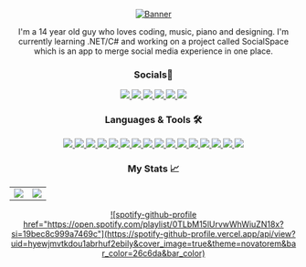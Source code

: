 <div align="center">

<a href="https://github.com/volkanogeday">![Banner](https://user-images.githubusercontent.com/111060829/188501744-a6a708ff-54b9-4d11-ae81-044d7334f612.png)
</a>

I'm a 14 year old guy who loves coding, music, piano and designing. I'm currently learning .NET/C# and working on a project called SocialSpace which is an app to merge social media experience in one place.  

### Socials📱
<a href="https://volkanogeday.github.io">
  <img src="https://img.shields.io/badge/volkanogeday.github.io-e0f7fa?style=for-the-badge&logo=github&labelColor=b2ebf2&logoColor=black" />
</a>
<a href="mailto:vokarakose@gmail.com">
  <img src="https://img.shields.io/badge/vokarakose@gmail.com-e0f7fa?style=for-the-badge&logo=gmail&labelColor=b2ebf2&logoColor=black" />
</a>
<a href="https://discord.com/users/1000793854456381460">
  <img src="https://img.shields.io/badge/volkanogeday%238060-e0f7fa?style=for-the-badge&logo=discord&labelColor=b2ebf2&logoColor=black"  />
</a>
<a href="https://www.reddit.com/user/VOLKANOGEDAY">
  <img src="https://img.shields.io/badge/VOLKANOGEDAY-e0f7fa?style=for-the-badge&logo=reddit&labelColor=b2ebf2&logoColor=black" />
</a>
  <a href="https://twitter.com/THEVOLKANOGEDAY">
  <img src="https://img.shields.io/badge/@THEVOLKANOGEDAY-e0f7fa?style=for-the-badge&logo=twitter&labelColor=b2ebf2&logoColor=black" />
</a>
  <a href="https://instagram.com/thevolkanogeday/">
  <img src="https://img.shields.io/badge/thevolkanogeday-e0f7fa?style=for-the-badge&logo=instagram&labelColor=b2ebf2&logoColor=black" />
</a>

### Languages & Tools 🛠️
<a href="https://volkanogeday.github.io">
  <img src="https://img.shields.io/badge/c%23-e0f7fa?style=for-the-badge&logo=csharp&labelColor=b2ebf2&logoColor=black"/>
  <img src="https://img.shields.io/badge/.net-e0f7fa?style=for-the-badge&logo=dotnet&labelColor=b2ebf2&logoColor=black"/>
  <img src="https://img.shields.io/badge/html5-e0f7fa?style=for-the-badge&logo=html5&labelColor=b2ebf2&logoColor=black"/>
  <img src="https://img.shields.io/badge/css3-e0f7fa?style=for-the-badge&logo=css3&labelColor=b2ebf2&logoColor=black"/>
  <img src="https://img.shields.io/badge/markdown-e0f7fa?style=for-the-badge&logo=markdown&labelColor=b2ebf2&logoColor=black"/>
  <img src="https://img.shields.io/badge/git-e0f7fa?style=for-the-badge&logo=git&labelColor=b2ebf2&logoColor=black"/>
  <img src="https://img.shields.io/badge/github-e0f7fa?style=for-the-badge&logo=github&labelColor=b2ebf2&logoColor=black"/>
  <img src="https://img.shields.io/badge/visual%20studio-e0f7fa?style=for-the-badge&logo=visual%20studio&labelColor=b2ebf2&logoColor=black"/>
  <img src="https://img.shields.io/badge/visual%20studio%20code-e0f7fa?style=for-the-badge&logo=visual%20studio%20code&labelColor=b2ebf2&logoColor=black"/>
  <img src="https://img.shields.io/badge/linux-e0f7fa?style=for-the-badge&logo=linux&labelColor=b2ebf2&logoColor=black"/>
  <img src="https://img.shields.io/badge/terminal-e0f7fa?style=for-the-badge&logo=windows%20terminal&labelColor=b2ebf2&logoColor=black"/>
  <img src="https://img.shields.io/badge/winui-e0f7fa?style=for-the-badge&logo=windows&labelColor=b2ebf2&logoColor=black"/>
  <img src="https://img.shields.io/badge/material%20design-e0f7fa?style=for-the-badge&logo=android&labelColor=b2ebf2&logoColor=black"/>
  <img src="https://img.shields.io/badge/figma-e0f7fa?style=for-the-badge&logo=figma&labelColor=b2ebf2&logoColor=black" />
  <img src="https://img.shields.io/badge/photoshop-e0f7fa?style=for-the-badge&logo=adobe%20photoshop&labelColor=b2ebf2&logoColor=black"/>
  <img src="https://img.shields.io/badge/autocad-e0f7fa?style=for-the-badge&logo=autodesk&labelColor=b2ebf2&logoColor=black"/>
</a>

### My Stats 📈
<a href="https://github.com/volkanogeday">
  <table href="https://github.com/volkanogeday" width="100%">
    <td width="50%" style="border: none">
      <img align="center" src="https://github-readme-stats.vercel.app/api?username=volkanogeday&title_color=000000&text_color=000000&icon_color=000000&show_icons=true&hide_border=true" vertical-align="middle"/>
    </td>
    <td width="50%" style="border: none">
      <img align="center" src="https://github-readme-stats.vercel.app/api/top-langs/?username=volkanogeday&title_color=000000&text_color=000000&layout=compact&hide_border=true" vertical-align="middle"/>
    </td>
  </table>
</a>

<a href="https://open.spotify.com/playlist/0TLbM15lUrvwWhWiuZN18x?si=19bec8c999a7469c">![spotify-github-profile href="https://open.spotify.com/playlist/0TLbM15lUrvwWhWiuZN18x?si=19bec8c999a7469c"](https://spotify-github-profile.vercel.app/api/view?uid=hyewjmvtkdou1abrhuf2ebily&cover_image=true&theme=novatorem&bar_color=26c6da&bar_color)</a>
